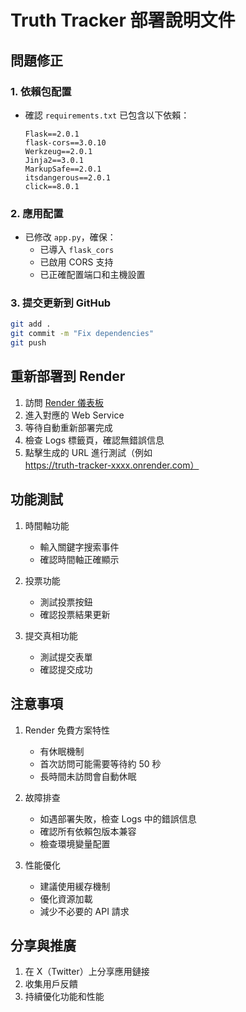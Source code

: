 # Truth Tracker 部署說明文件

## 問題修正

### 1. 依賴包配置
- 確認 `requirements.txt` 已包含以下依賴：
  ```
  Flask==2.0.1
  flask-cors==3.0.10
  Werkzeug==2.0.1
  Jinja2==3.0.1
  MarkupSafe==2.0.1
  itsdangerous==2.0.1
  click==8.0.1
  ```

### 2. 應用配置
- 已修改 `app.py`，確保：
  - 已導入 `flask_cors`
  - 已啟用 CORS 支持
  - 已正確配置端口和主機設置

### 3. 提交更新到 GitHub
```bash
git add .
git commit -m "Fix dependencies"
git push
```

## 重新部署到 Render

1. 訪問 [Render 儀表板](https://dashboard.render.com)
2. 進入對應的 Web Service
3. 等待自動重新部署完成
4. 檢查 Logs 標籤頁，確認無錯誤信息
5. 點擊生成的 URL 進行測試（例如 https://truth-tracker-xxxx.onrender.com）

## 功能測試

1. 時間軸功能
   - 輸入關鍵字搜索事件
   - 確認時間軸正確顯示

2. 投票功能
   - 測試投票按鈕
   - 確認投票結果更新

3. 提交真相功能
   - 測試提交表單
   - 確認提交成功

## 注意事項

1. Render 免費方案特性
   - 有休眠機制
   - 首次訪問可能需要等待約 50 秒
   - 長時間未訪問會自動休眠

2. 故障排查
   - 如遇部署失敗，檢查 Logs 中的錯誤信息
   - 確認所有依賴包版本兼容
   - 檢查環境變量配置

3. 性能優化
   - 建議使用緩存機制
   - 優化資源加載
   - 減少不必要的 API 請求

## 分享與推廣

1. 在 X（Twitter）上分享應用鏈接
2. 收集用戶反饋
3. 持續優化功能和性能